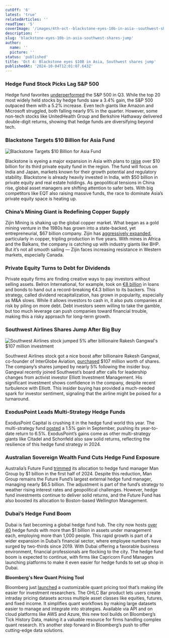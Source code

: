 ```yaml
---
cutOff: '6'
latest: 'true'
relatedArticles: ''
readTime: '5'
coverImage: '/images/4th-oct--blackstone-eyes-10b-in-asia--southwest-shares-jump-b-k4ND.webp'
description: ''
slug: 'blackstone-eyes-10b-in-asia-southwest-shares-jump'
author:
  name: ''
  picture: ''
status: 'published'
title: 'Oct 4: Blackstone eyes $10B in Asia, Southwest shares jump'
publishedAt: '2024-10-04T12:01:07.643Z'
---
```


### Hedge Fund Stock Picks Lag S&P 500

Hedge fund favorites [underperformed](https://www.hedgeweek.com/top-hedge-fund-stock-picks-trailed-sp500-in-q3/) the S&P 500 in Q3. While the top 20 most widely held stocks by hedge funds saw a 3.4% gain, the S&P 500 outpaced them with a 5.2% increase. Even tech giants like Amazon and Microsoft struggled, both falling nearly 9% in the quarter. However, some non-tech stocks like UnitedHealth Group and Berkshire Hathaway delivered double-digit returns, showing that hedge funds are diversifying beyond tech.

### Blackstone Targets $10 Billion for Asia Fund

![Blackstone Targets $10 Billion for Asia Fund](/images/4th-oct--blackstone-eyes-10b-in-asia--southwest-shares-jump-b-kwMD.webp)

Blackstone is eyeing a major expansion in Asia with plans to [raise](https://www.bnnbloomberg.ca/business/international/2024/10/03/blackstone-seeks-more-than-10-billion-in-new-asia-buyout-fund/) over $10 billion for its third private equity fund in the region. The fund will focus on India and Japan, markets known for their growth potential and regulatory stability. Blackstone is already heavily invested in India, with $50 billion in private equity and real estate holdings. As geopolitical tensions in China rise, global asset managers are shifting attention to safer bets. With big competitors like EQT also raising massive funds, the race to dominate Asia’s private equity space is heating up.

### China’s Mining Giant is Redefining Copper Supply

Zijin Mining is shaking up the global copper market. What began as a gold mining venture in the 1980s has grown into a state-backed, yet entrepreneurial, $67 billion company. Zijin has [aggressively expanded](https://www.bnnbloomberg.ca/business/international/2024/10/02/chinas-fast-growing-copper-champion-is-reshaping-global-metal-supply/), particularly in copper, tripling production in five years. With mines in Africa and the Balkans, the company is catching up with industry giants like BHP. But it’s not all smooth sailing — Zijin faces increasing resistance in Western markets, especially Canada.

### Private Equity Turns to Debt for Dividends

Private equity firms are finding creative ways to pay investors without selling assets. Belron International, for example, took on [€8 billion](https://www.bnnbloomberg.ca/investing/2024/10/03/buyout-firms-turn-to-debt-to-pay-out-investors-in-ma-drought/) in loans and bonds to hand out a record-breaking €4.3 billion to its backers. This strategy, called dividend recapitalization, has grown in popularity, especially as M&A slows. While it allows investors to cash in, it also puts companies at risk by piling on more debt. Debt investors seem willing to take the gamble, but too much leverage can push companies toward financial trouble, making this a risky approach for long-term growth.

### Southwest Airlines Shares Jump After Big Buy

![Southwest Airlines stock jumped 5% after billionaire Rakesh Gangwal's $107 million investment](/images/4th-oct--blackstone-eyes-10b-in-asia--southwest-shares-jump-a-k1OT.webp)

Southwest Airlines stock got a nice boost after billionaire Rakesh Gangwal, co-founder of InterGlobe Aviation, [purchased](https://www.bnnbloomberg.ca/business/2024/10/03/southwest-air-rises-after-billionaire-gangwal-buys-108-million-of-shares/) $107 million worth of shares. The company’s shares jumped by nearly 5% following the insider buy. Gangwal recently joined Southwest’s board after calls for leadership changes from activist investor Elliott Investment Management. His significant investment shows confidence in the company, despite recent turbulence with Elliott. This insider buying has provided a much-needed spark for investor sentiment, signaling that the airline might be poised for a turnaround.

### ExodusPoint Leads Multi-Strategy Hedge Funds

ExodusPoint Capital is crushing it in the hedge fund world this year. The multi-strategy fund [posted](https://www.hedgeweek.com/exoduspoint-leads-multi-strat-gains-in-september/#:~:text=ExodusPoint%20Capital%20outperformed%20its%20multi,source%20familiar%20with%20the%20firm.) a 1.5% gain in September, pushing its year-to-date return to 6.5%. ExodusPoint’s gains come as other multi-strategy giants like Citadel and Schonfeld also saw solid returns, reflecting the resilience of this hedge fund strategy in 2024.

### Australian Sovereign Wealth Fund Cuts Hedge Fund Exposure

Australia’s Future Fund [trimmed](https://www.hedgeweek.com/australian-swfs-man-group-mandate-down-by-1bn-in-h1/#:~:text=Australia's%20sovereign%20wealth%20fund%20the,to%20a%20report%20by%20Bloomberg.) its allocation to hedge fund manager Man Group by $1 billion in the first half of 2024. Despite this reduction, Man Group remains the Future Fund’s largest external hedge fund manager, managing nearly $6.5 billion. The adjustment is part of the fund’s strategy to weather rising interest rates and geopolitical challenges. However, hedge fund investments continue to deliver solid returns, and the Future Fund has also boosted its allocation to Boston-based Wellington Management.

### Dubai’s Hedge Fund Boom

Dubai is fast becoming a global hedge fund hub. The city now hosts [over 40](https://www.hedgeweek.com/dubai-now-home-to-over-40-1bn-plus-hedge-funds/#:~:text=%E2%80%9CWe%20have%2063%20hedge%20fund,since%202019%20to%20around%2044%2C000.) hedge funds with more than $1 billion in assets under management each, employing more than 1,000 people. This rapid growth is part of a wider expansion in Dubai’s financial sector, where employee numbers have surged by two-thirds since 2019. With Dubai offering a favorable business environment, financial professionals are flocking to the city. The hedge fund boom is expected to continue, with firms like Capricorn Fund Managers launching platforms to make it even easier for hedge funds to set up shop in Dubai.

**Bloomberg's New Quant Pricing Tool**

Bloomberg just [launched](https://www.hedgeweek.com/bloomberg-launches-customisable-intraday-quant-pricing-solution-for-investment-research/) a customizable quant pricing tool that’s making life easier for investment researchers. The OHLC Bar product lets users create intraday pricing datasets across multiple asset classes like equities, futures, and fixed income. It simplifies quant workflows by making large datasets easier to manage and integrate into strategies. Available via API and on cloud platforms like AWS and Azure, this new tool builds on Bloomberg’s Tick History Data, making it a valuable resource for firms handling complex quant research. It’s another step forward in Bloomberg’s push to offer cutting-edge data solutions.